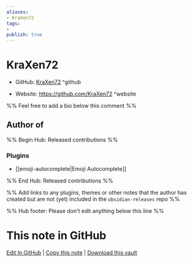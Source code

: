 ```yaml
---
aliases:
- KraXen72
tags:
- 
publish: true
---
```


# KraXen72

- GitHub: [KraXen72](https://github.com/KraXen72/) ^github
<!-- - Discord: `@` ^discord-->
- Website: <https://github.com/KraXen72> ^website
<!-- - [[Publish sites|Publish site]]: <https://> ^publish-->

%% Feel free to add a bio below this comment %%


## Author of

%% Begin Hub: Released contributions %%
### Plugins
- [[emoji-autocomplete|Emoji Autocomplete]]

%% End Hub: Released contributions %%

%% Add links to any plugins, themes or other notes that the author has created but are not (yet) included in the `obsidian-releases` repo %%

<!--
### Unlisted plugins
-->

<!--
### Others
-->

<!--
## Sponsor this author
-->

<!-- - [[GitHub sponsors]]: [Sponsor @KraXen72 on GitHub Sponsors](https://github.com/sponsors/KraXen72) ^github-sponsor-->
<!-- - [[Buy me a coffee]]: <https://> ^buy-me-a-coffee-->
<!-- - [[PayPal]]: <https://> ^paypal-->
<!-- - [[Patreon]]: <https://> ^patreon-->

<!--
## Follow this author
-->

<!-- - [[YouTube Channels|On YouTube]]: <https://> ^youtube-->
<!-- - Twitter: <https://> ^twitter-->
<!-- - ... -->

%% Hub footer: Please don't edit anything below this line %%

# This note in GitHub

<span class="git-footer">[Edit In GitHub](https://github.dev/obsidian-community/obsidian-hub/blob/main/01%20-%20Community/People/KraXen72.md "git-hub-edit-note") | [Copy this note](https://raw.githubusercontent.com/obsidian-community/obsidian-hub/main/01%20-%20Community/People/KraXen72.md "git-hub-copy-note") | [Download this vault](https://github.com/obsidian-community/obsidian-hub/archive/refs/heads/main.zip "git-hub-download-vault") </span>
